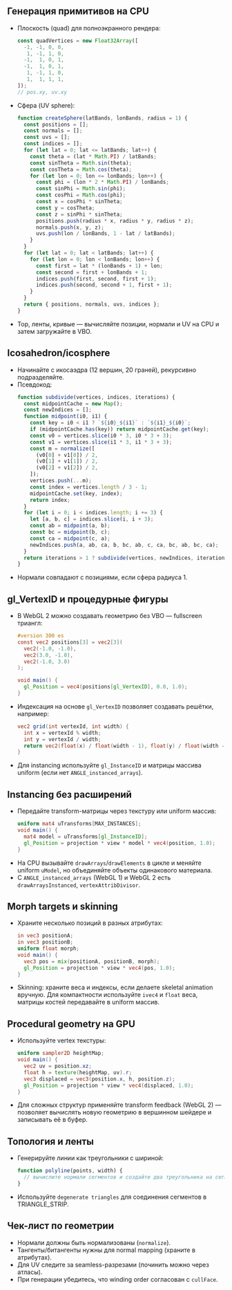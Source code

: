 ## Генерация примитивов на CPU

- Плоскость (quad) для полноэкранного рендера:
  ```js
  const quadVertices = new Float32Array([
    -1, -1, 0, 0,
     1, -1, 1, 0,
    -1,  1, 0, 1,
    -1,  1, 0, 1,
     1, -1, 1, 0,
     1,  1, 1, 1,
  ]);
  // pos.xy, uv.xy
  ```
- Сфера (UV sphere):
  ```js
  function createSphere(latBands, lonBands, radius = 1) {
    const positions = [];
    const normals = [];
    const uvs = [];
    const indices = [];
    for (let lat = 0; lat <= latBands; lat++) {
      const theta = (lat * Math.PI) / latBands;
      const sinTheta = Math.sin(theta);
      const cosTheta = Math.cos(theta);
      for (let lon = 0; lon <= lonBands; lon++) {
        const phi = (lon * 2 * Math.PI) / lonBands;
        const sinPhi = Math.sin(phi);
        const cosPhi = Math.cos(phi);
        const x = cosPhi * sinTheta;
        const y = cosTheta;
        const z = sinPhi * sinTheta;
        positions.push(radius * x, radius * y, radius * z);
        normals.push(x, y, z);
        uvs.push(lon / lonBands, 1 - lat / latBands);
      }
    }
    for (let lat = 0; lat < latBands; lat++) {
      for (let lon = 0; lon < lonBands; lon++) {
        const first = lat * (lonBands + 1) + lon;
        const second = first + lonBands + 1;
        indices.push(first, second, first + 1);
        indices.push(second, second + 1, first + 1);
      }
    }
    return { positions, normals, uvs, indices };
  }
  ```
- Тор, ленты, кривые — вычисляйте позиции, нормали и UV на CPU и затем загружайте в VBO.

## Icosahedron/icosphere

- Начинайте с икосаэдра (12 вершин, 20 граней), рекурсивно подразделяйте.
- Псевдокод:
  ```js
  function subdivide(vertices, indices, iterations) {
    const midpointCache = new Map();
    const newIndices = [];
    function midpoint(i0, i1) {
      const key = i0 < i1 ? `${i0}_${i1}` : `${i1}_${i0}`;
      if (midpointCache.has(key)) return midpointCache.get(key);
      const v0 = vertices.slice(i0 * 3, i0 * 3 + 3);
      const v1 = vertices.slice(i1 * 3, i1 * 3 + 3);
      const m = normalize([
        (v0[0] + v1[0]) / 2,
        (v0[1] + v1[1]) / 2,
        (v0[2] + v1[2]) / 2,
      ]);
      vertices.push(...m);
      const index = vertices.length / 3 - 1;
      midpointCache.set(key, index);
      return index;
    }
    for (let i = 0; i < indices.length; i += 3) {
      let [a, b, c] = indices.slice(i, i + 3);
      const ab = midpoint(a, b);
      const bc = midpoint(b, c);
      const ca = midpoint(c, a);
      newIndices.push(a, ab, ca, b, bc, ab, c, ca, bc, ab, bc, ca);
    }
    return iterations > 1 ? subdivide(vertices, newIndices, iterations - 1) : { vertices, indices: newIndices };
  }
  ```
- Нормали совпадают с позициями, если сфера радиуса 1.

## gl_VertexID и процедурные фигуры

- В WebGL 2 можно создавать геометрию без VBO — fullscreen триангл:
  ```glsl
  #version 300 es
  const vec2 positions[3] = vec2[3](
    vec2(-1.0, -1.0),
    vec2(3.0, -1.0),
    vec2(-1.0, 3.0)
  );

  void main() {
    gl_Position = vec4(positions[gl_VertexID], 0.0, 1.0);
  }
  ```
- Индексация на основе `gl_VertexID` позволяет создавать решётки, например:
  ```glsl
  vec2 grid(int vertexId, int width) {
    int x = vertexId % width;
    int y = vertexId / width;
    return vec2(float(x) / float(width - 1), float(y) / float(width - 1));
  }
  ```
- Для instancing используйте `gl_InstanceID` и матрицы массива uniform (если нет `ANGLE_instanced_arrays`).

## Instancing без расширений

- Передайте transform-матрицы через текстуру или uniform массив:
  ```glsl
  uniform mat4 uTransforms[MAX_INSTANCES];
  void main() {
    mat4 model = uTransforms[gl_InstanceID];
    gl_Position = projection * view * model * vec4(position, 1.0);
  }
  ```
- На CPU вызывайте `drawArrays`/`drawElements` в цикле и меняйте uniform `uModel`, но объединяйте объекты одинакового материала.
- С `ANGLE_instanced_arrays` (WebGL 1) и WebGL 2 есть `drawArraysInstanced`, `vertexAttribDivisor`.

## Morph targets и skinning

- Храните несколько позиций в разных атрибутах:
  ```glsl
  in vec3 positionA;
  in vec3 positionB;
  uniform float morph;
  void main() {
    vec3 pos = mix(positionA, positionB, morph);
    gl_Position = projection * view * vec4(pos, 1.0);
  }
  ```
- Skinning: храните веса и индексы, если делаете skeletal animation вручную. Для компактности используйте `ivec4` и `float` веса, матрицы костей передавайте в uniform массив.

## Procedural geometry на GPU

- Используйте vertex текстуры:
  ```glsl
  uniform sampler2D heightMap;
  void main() {
    vec2 uv = position.xz;
    float h = texture(heightMap, uv).r;
    vec3 displaced = vec3(position.x, h, position.z);
    gl_Position = projection * view * vec4(displaced, 1.0);
  }
  ```
- Для сложных структур применяйте transform feedback (WebGL 2) — позволяет вычислять новую геометрию в вершинном шейдере и записывать её в буфер.

## Топология и ленты

- Генерируйте линии как треугольники с шириной:
  ```js
  function polyline(points, width) {
    // вычислите нормали сегментов и создайте два треугольника на сегмент
  }
  ```
- Используйте `degenerate triangles` для соединения сегментов в TRIANGLE_STRIP.

## Чек-лист по геометрии

- Нормали должны быть нормализованы (`normalize`).
- Тангенты/битангенты нужны для normal mapping (храните в атрибутах).
- Для UV следите за seamless-разрезами (починить можно через атласы).
- При генерации убедитесь, что winding order согласован с `cullFace`.
